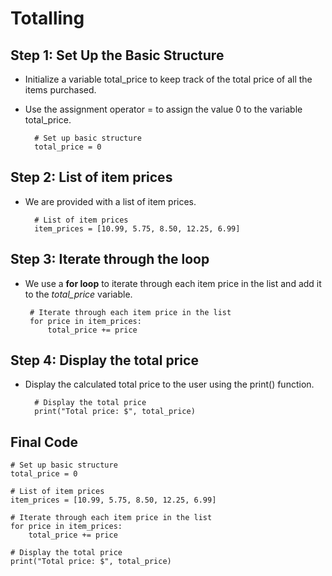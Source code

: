 # Totalling

## Step 1: Set Up the Basic Structure
- Initialize a variable total_price to keep track of the total price of all the items purchased.
- Use the assignment operator = to assign the value 0 to the variable total_price.

        # Set up basic structure
        total_price = 0

## Step 2: List of item prices

- We are provided with a list of item prices.

        # List of item prices
        item_prices = [10.99, 5.75, 8.50, 12.25, 6.99]

## Step 3: Iterate through the loop
-  We use a **for loop** to iterate through each item price in the list and add it to the *total_price* variable.

        # Iterate through each item price in the list
        for price in item_prices:
            total_price += price

## Step 4: Display the total price
- Display the calculated total price to the user using the print() function.

        # Display the total price
        print("Total price: $", total_price)

## Final Code

    # Set up basic structure
    total_price = 0

    # List of item prices
    item_prices = [10.99, 5.75, 8.50, 12.25, 6.99]

    # Iterate through each item price in the list
    for price in item_prices:
        total_price += price

    # Display the total price
    print("Total price: $", total_price)

